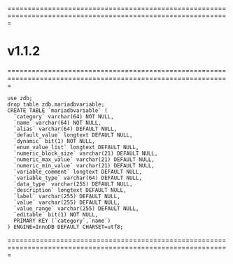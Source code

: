 
=============================================================================================================
# v1.1.2
=============================================================================================================
```
use zdb;
drop table zdb.mariadbvariable;
CREATE TABLE `mariadbvariable` (
  `category` varchar(64) NOT NULL,
  `name` varchar(64) NOT NULL,
  `alias` varchar(64) DEFAULT NULL,
  `default_value` longtext DEFAULT NULL,
  `dynamic` bit(1) NOT NULL,
  `enum_value_list` longtext DEFAULT NULL,
  `numeric_block_size` varchar(21) DEFAULT NULL,
  `numeric_max_value` varchar(21) DEFAULT NULL,
  `numeric_min_value` varchar(21) DEFAULT NULL,
  `variable_comment` longtext DEFAULT NULL,
  `variable_type` varchar(64) DEFAULT NULL,
  `data_type` varchar(255) DEFAULT NULL,
  `description` longtext DEFAULT NULL,
  `label` varchar(255) DEFAULT NULL,
  `value` varchar(255) DEFAULT NULL,
  `value_range` varchar(255) DEFAULT NULL,
  `editable` bit(1) NOT NULL,
  PRIMARY KEY (`category`,`name`)
) ENGINE=InnoDB DEFAULT CHARSET=utf8;

```
=============================================================================================================

